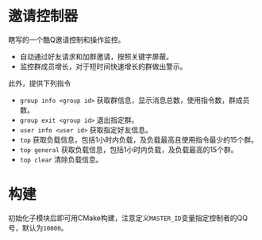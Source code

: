 # 邀请控制器

瞎写的一个酷Q邀请控制和操作监控。  

* 自动通过好友请求和加群邀请，按照关键字屏蔽。
* 监控群成员增长，对于短时间快速增长的群做出警示。

此外，提供下列指令
* `group info <group id>` 获取群信息，显示消息总数，使用指令数，群成员数。
* `group exit <group id>` 退出指定群。
* `user info <user id>` 获取指定好友信息。
* `top` 获取负载信息，包括1小时内负载，及负载最高且使用指令最少的15个群。
* `top general` 获取负载信息，包括1小时内负载，及负载最高的15个群。
* `top clear` 清除负载信息。

# 构建

初始化子模块后即可用CMake构建，注意定义`MASTER_ID`变量指定控制者的QQ号，默认为`10000`。